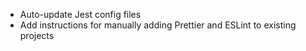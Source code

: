 -   Auto-update Jest config files
-   Add instructions for manually adding Prettier and ESLint to existing projects
